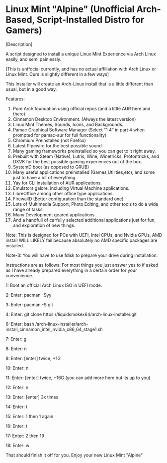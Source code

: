 # Linux Mint "Alpine" (Unofficial Arch-Based, Script-Installed Distro for Gamers)
[Description]

A script designed to install a unique Linux Mint Experience via Arch Linux easily, and semi painlessly.

[This is unffocial currently, and has no actual affiliation with Arch Linux or Linux Mint. Ours is slightly different in a few ways]

This Installer will create an Arch-Linux install that is a little different than usual, but in a good way.

Features: 
1. Pure Arch foundation using official repos (and a little AUR here and there)
2. Cinnamon Desktop Environment. (Always the latest version)
4. Linux Mint Themes, Sounds, Icons, and Backgrounds.
5. Pamac Graphical Software Manager (Select "1 4" in part 4 when prompted for pamac-aur for full functionality)
6. Chromium Preinstalled (not Firefox)
8. Latest Pipewire for the best possible sound.
9. Many gaming frameworks preinstalled so you can get to it right away.
10. Prebuilt with Steam (Native), Lutris, Wine, Winetricks, Protontricks, and DXVK for the best possible gaming experiences out of the box.
11. SystemD boot (as opposed to GRUB)
12. Many useful applications preinstalled (Games,Utilities,etc), and some just to have a bit of everything.
14. Yay for CLI installation of AUR applications.
15. Emulators galore, including Virtual Machine applications.
16. LibreOffice among other office type applications.
17. FirewallD (Better configuration than the standard one)
18. Lots of Multimedia Support, Photo Editing, and other tools to do a wide range of tasks.
19. Many Development geared applications.
20. And a handfull of carfully selected additional applications just for fun, and exploration of new things.

Note: This is designed for PCs with UEFI, Intel CPUs, and Nvidia GPUs, AMD install WILL LIKELY fail because absolutely no AMD specific packages are installed.

Note-3: You will have to use fdisk to prepare your drive during installation.

Instructions are as follows: For most things you just answer yes to if asked as I have already prepared everything in a certain order for your convenience.

1: Boot an official Arch Linux ISO in UEFI mode.

2: Enter: pacman -Syy

3: Enter: pacman -S git

4: Enter: git clone https://liquidsmokex64/arch-linux-installer.git

6: Enter: bash /arch-linux-installer/arch-install_cinnamon_intel_nvidia_x86_64_stage1.sh

7: Enter: g

8: Enter: n

9: Enter: [enter] twice, +1G

10: Enter: n

11: Enter: [enter] twice, +16G (you can add more here but its up to you)

12: Enter: n

13: Enter: [enter] 3x times

14: Enter: t

15: Enter: 1 then 1 again

16: Enter: t

17: Enter: 2 then 19

18: Enter: w

That should finish it off for you. Enjoy your new Linux Mint "Alpine"
